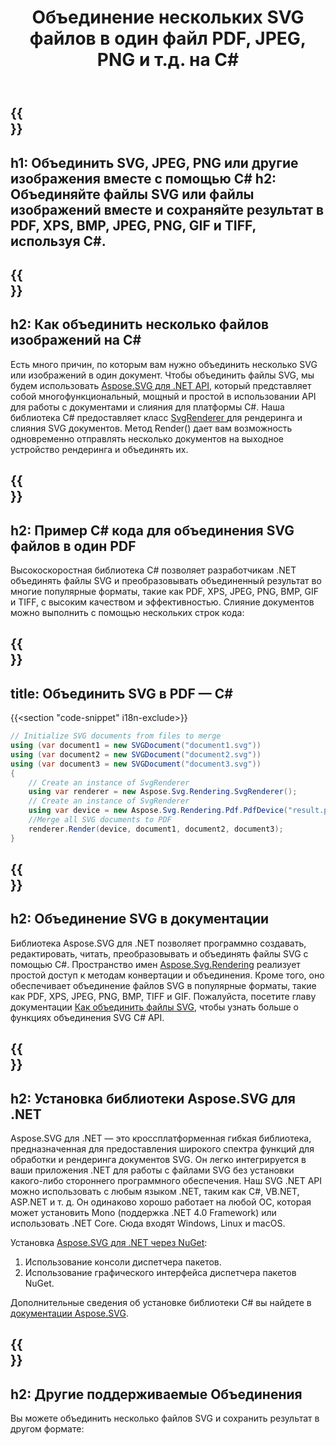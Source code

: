 ﻿---
translation: true
template: _template.md
title: Объединение нескольких SVG файлов в один файл PDF, JPEG, PNG и т.д. на C#
url: /net/merger/
description: Объединяйте изображения или SVG в один файл и сохраняйте результат в PDF, XPS, PNG, JPEG, BMP, GIF, TIFF с помощью C#.
---

{{<section banner>}}
---
h1: Объединить SVG, JPEG, PNG или другие изображения вместе с помощью C#
h2: Объединяйте файлы SVG или файлы изображений вместе и сохраняйте результат в PDF, XPS, BMP, JPEG, PNG, GIF и TIFF, используя C#.
---

{{<section overview>}}
---
h2: Как объединить несколько файлов изображений на C#
---

Есть много причин, по которым вам нужно объединить несколько SVG или изображений в один документ. Чтобы объединить файлы SVG, мы будем использовать <a href="https://products.aspose.com/svg/net/" target="_blank">Aspose.SVG для .NET API</a>, который представляет собой многофункциональный, мощный и простой в использовании API для работы с документами и слияния для платформы C#. Наша библиотека C# предоставляет класс <a href="https://reference.aspose.com/svg/net/aspose.svg.rendering/svgrenderer/" target="_blank">SvgRenderer </a> для рендеринга и слияния SVG документов. Метод Render() дает вам возможность одновременно отправлять несколько документов на выходное устройство рендеринга и объединять их.

{{<section demos>}}
---
h2: Пример С# кода для объединения SVG файлов в один PDF
---

Высокоскоростная библиотека C# позволяет разработчикам .NET объединять файлы SVG и преобразовывать объединенный результат во многие популярные форматы, такие как PDF, XPS, JPEG, PNG, BMP, GIF и TIFF, с высоким качеством и эффективностью. Слияние документов можно выполнить с помощью нескольких строк кода:

{{<section code-text>}}
---
title: Объединить SVG в PDF — C#
---

{{<section "code-snippet" i18n-exclude>}}

```cs
// Initialize SVG documents from files to merge 
using (var document1 = new SVGDocument("document1.svg"))
using (var document2 = new SVGDocument("document2.svg"))
using (var document3 = new SVGDocument("document3.svg"))
{
    // Create an instance of SvgRenderer
    using var renderer = new Aspose.Svg.Rendering.SvgRenderer();	
    // Create an instance of SvgRenderer
    using var device = new Aspose.Svg.Rendering.Pdf.PdfDevice("result.pdf");
    //Merge all SVG documents to PDF
    renderer.Render(device, document1, document2, document3);                
}
```

{{<section documentation>}}
---
h2: Объединение SVG в документации
---

Библиотека Aspose.SVG для .NET позволяет программно создавать, редактировать, читать, преобразовывать и объединять файлы SVG с помощью C#. Пространство имен [Aspose.Svg.Rendering](https://reference.aspose.com/svg/net/aspose.svg.rendering/) реализует простой доступ к методам конвертации и объединения. Кроме того, оно обеспечивает объединение файлов SVG в популярные форматы, такие как PDF, XPS, JPEG, PNG, BMP, TIFF и GIF. Пожалуйста, посетите главу документации <a href="https://docs.aspose.com/svg/net/how-to-work-with-aspose-svg-api/how-to-merge-svg-files/" target="_blank">Как объединить файлы SVG</a>, чтобы узнать больше о функциях объединения SVG C# API.

{{<section installing>}}
---
h2: Установка библиотеки Aspose.SVG для .NET
---

Aspose.SVG для .NET — это кроссплатформенная гибкая библиотека, предназначенная для предоставления широкого спектра функций для обработки и рендеринга документов SVG. Он легко интегрируется в ваши приложения .NET для работы с файлами SVG без установки какого-либо стороннего программного обеспечения. Наш SVG .NET API можно использовать с любым языком .NET, таким как C#, VB.NET, ASP.NET и т. д. Он одинаково хорошо работает на любой ОС, которая может установить Mono (поддержка .NET 4.0 Framework) или использовать .NET Core. Сюда входят Windows, Linux и macOS.

Установка <a href="https://www.nuget.org/packages/Aspose.SVG" target="_blank">Aspose.SVG для .NET через NuGet</a>:
1. Использование консоли диспетчера пакетов.
2. Использование графического интерфейса диспетчера пакетов NuGet.</br>



  Дополнительные сведения об установке библиотеки C# вы найдете в [документации Aspose.SVG](https://docs.aspose.com/svg/net/getting-started/installation/).

{{<section other-mergers>}}
---
h2: Другие поддерживаемые Объединения
---

Вы можете объединить несколько файлов SVG и сохранить результат в другом формате: